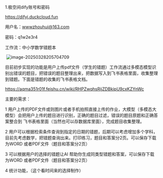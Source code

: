 1.极空间dify账号和密码

   https://difyj.duckcloud.fun

  用户名：wwwzhouhui@163.com

   密码：q1w2e3r4

   工作流：中小学数学错题本

​                  ![image-20250328205704709](https://mypicture-1258720957.cos.ap-nanjing.myqcloud.com/Obsidian/image-20250328205704709.png)

 目前初步实现的功能是用户上传pdf文件（学生的错题）工作流通过多模态模型识别出错误的题目，把错误的题目整理出来，把数据写入到飞书表格里面，收集整理到错题。下面是错题的收集的飞书表格文档。

https://aqma351r01f.feishu.cn/wiki/RHPZwqhsRijZDBkipU9cxKZYnWc



主要的需求：

1 用户上传的PDF文件或则图片或者手机拍照直接上传的作业，大模型（多模态大模型）会把用户上传的题目进行识别，正确的题目过滤，错误的题目原题和正确答案整合到 飞书表格里面（当然也可以存数据库里面），完成题目收集整理。

2 用户可以根据检索条件查询到指定的日期的错题，后期可以考虑增加多个学科，目前先考虑数学，把错题查询出来。打印练习，题目和答案分2页。可以保存下载为WORD 或者PDF文件（题目和答案分2页）

3  可以根据用户的选择的错题让AI 帮助你生成同类型错题和答案，可以保存下载为WORD 或者PDF文件（题目和答案分2页）

4  统计功能，（这个看时间来的选择制作）